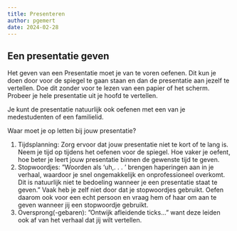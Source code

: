 ```yaml
---
title: Presenteren
author: pgemert
date: 2024-02-28
---
```


## Een presentatie geven
Het geven van een Presentatie moet je van te voren oefenen.
Dit kun je doen door voor de spiegel te gaan staan en dan de presentatie aan jezelf
te vertellen. 
Doe dit zonder voor te lezen van een papier of het scherm. 
Probeer je hele presentatie uit je hoofd te vertellen.

Je kunt de presentatie natuurlijk ook oefenen met een van je medestudenten of
een familielid.

Waar moet je op letten bij jouw presentatie?
1. Tijdsplanning: 
   Zorg ervoor dat jouw presentatie niet te kort of te lang is.
   Neem je tijd op tijdens het oefenen voor de spiegel. 
   Hoe vaker je oefent, hoe beter je leert jouw presentatie binnen de gewenste tijd te geven.
2. Stopwoordjes: ”Woorden als ‘uh,. . . ’ brengen haperingen aan in je verhaal,
   waardoor je snel ongemakkelijk en onprofessioneel overkomt. 
   Dit is natuurlijk niet te bedoeling wanneer je een presentatie staat te geven.”
   Vaak heb je zelf niet door dat je stopwoordjes gebruikt. 
   Oefen daarom ook voor een echt persoon en vraag hem of haar om aan te geven wanneer jij een stopwoordje gebruikt.
3. Oversprong(-gebaren): ”Ontwijk afleidende ticks...” 
   want deze leiden ook af van het verhaal dat jij wilt vertellen.